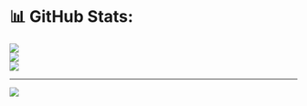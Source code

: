 # 📊 GitHub Stats:
![](https://github-readme-stats.vercel.app/api?username=ahmdfauzzan&theme=dark&hide_border=false&include_all_commits=false&count_private=false)<br/>
![](https://nirzak-streak-stats.vercel.app/?user=ahmdfauzzan&theme=dark&hide_border=false)<br/>
![](https://github-readme-stats.vercel.app/api/top-langs/?username=ahmdfauzzan&theme=dark&hide_border=false&include_all_commits=false&count_private=false&layout=compact)

---
[![](https://visitcount.itsvg.in/api?id=ahmdfauzzan&icon=0&color=0)](https://visitcount.itsvg.in)

<!-- Proudly created with GPRM ( https://gprm.itsvg.in ) -->
